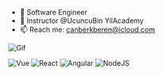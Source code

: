 - 👋 Software Engineer
- 👀 Instructor @UcuncuBin YilAcademy
- 📫 Reach me: canberkberen@icloud.com

  
![Gif](https://media1.giphy.com/media/YqEXXUExVnuwL2C7pQ/200w.webp?cid=ecf05e47lrajfuckcv6du0fqq3y62933kljrf3hju1xnndet&ep=v1_stickers_search&rid=200w.webp&ct=s)


  ![Vue](https://cdn1.iconfinder.com/data/icons/ionicons-fill-vol-2/512/logo-vue-64.png)
  ![React](https://cdn0.iconfinder.com/data/icons/logos-brands-in-colors/128/react_color-64.png)
  ![Angular](https://cdn4.iconfinder.com/data/icons/logos-and-brands/512/21_Angular_logo_logos-64.png)
![NodeJS](https://cdn3.iconfinder.com/data/icons/popular-services-brands/512/node-64.png)


<!---
Welcome to my repository! ✨ 
--->

